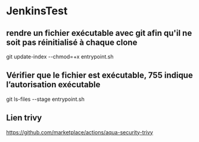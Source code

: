 # JenkinsTest

## rendre un fichier exécutable avec git afin qu'il ne soit pas réinitialisé à chaque clone
git update-index --chmod=+x entrypoint.sh

## Vérifier que le fichier est exécutable, 755 indique l’autorisation exécutable
git ls-files --stage entrypoint.sh

## Lien trivy
https://github.com/marketplace/actions/aqua-security-trivy
